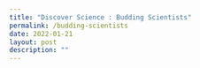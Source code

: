 ```yaml
---
title: "Discover Science : Budding Scientists"
permalink: /budding-scientists
date: 2022-01-21
layout: post
description: ""
---
```

